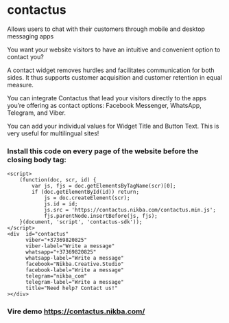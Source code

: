 # contactus
Allows users to chat with their customers through mobile and desktop messaging apps

You want your website visitors to have an intuitive and convenient option to contact you?

A contact widget removes hurdles and facilitates communication for both sides. It thus supports customer acquisition and customer retention in equal measure.

You can integrate Contactus that lead your visitors directly to the apps you’re offering as contact options: Facebook Messenger, WhatsApp, Telegram, and Viber.

You can add your individual values for Widget Title and Button Text. This is very useful for multilingual sites!

### Install this code on every page of the website before the closing body tag:

```
<script>
    (function(doc, scr, id) {
        var js, fjs = doc.getElementsByTagName(scr)[0];
        if (doc.getElementById(id)) return;
            js = doc.createElement(scr); 
            js.id = id;
            js.src = 'https://contactus.nikba.com/contactus.min.js';
            fjs.parentNode.insertBefore(js, fjs);
    }(document, 'script', 'contactus-sdk'));
</script>
<div  id="contactus" 
      viber="+37369820825" 
      viber-label="Write a message" 
      whatsapp="+37369820825" 
      whatsapp-label="Write a message" 
      facebook="Nikba.Creative.Studio" 
      facebook-label="Write a message" 
      telegram="nikba_com" 
      telegram-label="Write a message" 
      title="Need help? Contact us!"
></div>
```

### Vire demo https://contactus.nikba.com/
